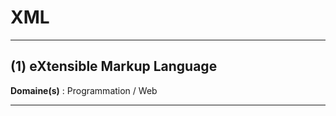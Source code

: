 # XML

--------------------

## (1) eXtensible Markup Language

**Domaine(s)** : Programmation / Web

--------------------